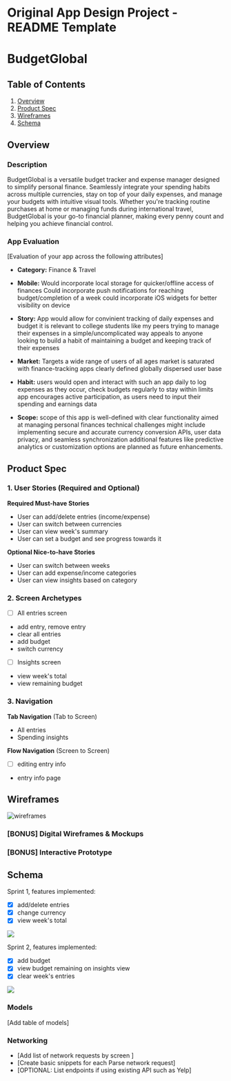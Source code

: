 Original App Design Project - README Template
===

# BudgetGlobal

## Table of Contents

1. [Overview](#Overview)
2. [Product Spec](#Product-Spec)
3. [Wireframes](#Wireframes)
4. [Schema](#Schema)

## Overview

### Description

BudgetGlobal is a versatile budget tracker and expense manager designed to simplify personal finance. Seamlessly integrate your spending habits across multiple currencies, stay on top of your daily expenses, and manage your budgets with intuitive visual tools. Whether you're tracking routine purchases at home or managing funds during international travel, BudgetGlobal is your go-to financial planner, making every penny count and helping you achieve financial control.

### App Evaluation

[Evaluation of your app across the following attributes]
- **Category:**
Finance & Travel
  
- **Mobile:**
Would incorporate local storage for quicker/offline access of finances
Could incorporate push notifications for reaching budget/completion of a week
could incorporate iOS widgets for better visibility on device

- **Story:**
App would allow for convinient tracking of daily expenses and budget
it is relevant to college students like my peers trying to manage their expenses in a simple/uncomplicated way
appeals to anyone looking to build a habit of maintaining a budget and keeping track of their expenses

- **Market:**
Targets a wide range of users of all ages
market is saturated with finance-tracking apps
clearly defined globally dispersed user base

- **Habit:**
users would open and interact with such an app daily to log expenses as they occur, check budgets regularly to stay within limits
app encourages active participation, as users need to input their spending and earnings data

- **Scope:**
scope of this app is well-defined with clear functionality aimed at managing personal finances
technical challenges might include implementing secure and accurate currency conversion APIs, user data privacy, and seamless synchronization
additional features like predictive analytics or customization options are planned as future enhancements.



## Product Spec

### 1. User Stories (Required and Optional)

**Required Must-have Stories**

* User can add/delete entries (income/expense)
* User can switch between currencies
* User can view week's summary
* User can set a budget and see progress towards it

**Optional Nice-to-have Stories**

* User can switch between weeks
* User can add expense/income categories
* User can view insights based on category

### 2. Screen Archetypes

- [ ] All entries screen
* add entry, remove entry
* clear all entries
* add budget
* switch currency

- [ ] Insights screen
* view week's total 
* view remaining budget

### 3. Navigation

**Tab Navigation** (Tab to Screen)

* All entries
* Spending insights


**Flow Navigation** (Screen to Screen)

- [ ] editing entry info
* entry info page


## Wireframes

![wireframes](https://github.com/mihika0916/finalproject/assets/101855274/aefbf508-dd55-4064-b9ce-2f670d3d59d8)


### [BONUS] Digital Wireframes & Mockups

### [BONUS] Interactive Prototype

## Schema 

Sprint 1, features implemented:
* [x] add/delete entries
* [x] change currency
* [x] view week's total      
<div>
    <a href="https://www.loom.com/share/ca9aac20f2ed41da9ca33ca50bca1148">
      <img style="max-width:300px;" src="https://cdn.loom.com/sessions/thumbnails/ca9aac20f2ed41da9ca33ca50bca1148-with-play.gif">
    </a>
  </div>

Sprint 2, features implemented:
* [x] add budget
* [x] view budget remaining on insights view
* [x] clear week's entries     
<div>
    <a href="https://www.loom.com/share/d99787f74b754bb2bb0a20a6a2d6a432">
      <img style="max-width:300px;" src="https://cdn.loom.com/sessions/thumbnails/d99787f74b754bb2bb0a20a6a2d6a432-with-play.gif">
    </a>
  </div>
  
### Models

[Add table of models]

### Networking

- [Add list of network requests by screen ]
- [Create basic snippets for each Parse network request]
- [OPTIONAL: List endpoints if using existing API such as Yelp]
